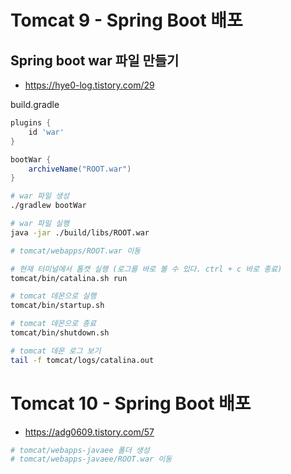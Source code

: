 # Tomcat 9 - Spring Boot 배포
## Spring boot war 파일 만들기
* https://hye0-log.tistory.com/29

build.gradle
```gradle
plugins {
	id 'war'
}

bootWar {
	archiveName("ROOT.war")
}
```

```sh
# war 파일 생성
./gradlew bootWar

# war 파일 실행
java -jar ./build/libs/ROOT.war

# tomcat/webapps/ROOT.war 이동

# 현재 터미널에서 톰캣 실행 (로그를 바로 볼 수 있다. ctrl + c 바로 종료)
tomcat/bin/catalina.sh run

# tomcat 데몬으로 실행
tomcat/bin/startup.sh

# tomcat 데몬으로 종료
tomcat/bin/shutdown.sh

# tomcat 데몬 로그 보기
tail -f tomcat/logs/catalina.out
```

# Tomcat 10 - Spring Boot 배포
* https://adg0609.tistory.com/57
```sh
# tomcat/webapps-javaee 폴더 생성
# tomcat/webapps-javaee/ROOT.war 이동
```
